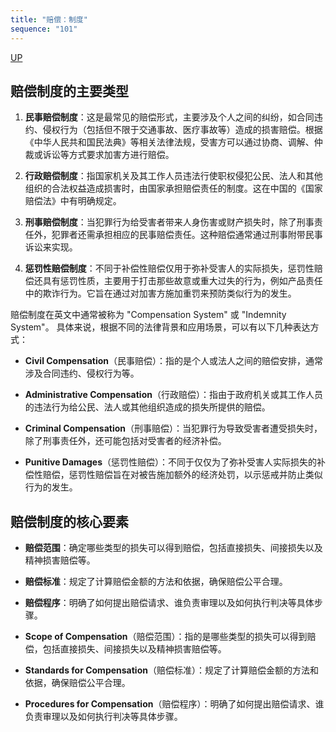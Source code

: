 ```yaml
---
title: "赔偿：制度"
sequence: "101"
---
```


[UP](/law/civil-law-index.html)


## 赔偿制度的主要类型

1. **民事赔偿制度**：这是最常见的赔偿形式，主要涉及个人之间的纠纷，如合同违约、侵权行为（包括但不限于交通事故、医疗事故等）造成的损害赔偿。根据《中华人民共和国民法典》等相关法律法规，受害方可以通过协商、调解、仲裁或诉讼等方式要求加害方进行赔偿。

2. **行政赔偿制度**：指国家机关及其工作人员违法行使职权侵犯公民、法人和其他组织的合法权益造成损害时，由国家承担赔偿责任的制度。这在中国的《国家赔偿法》中有明确规定。

3. **刑事赔偿制度**：当犯罪行为给受害者带来人身伤害或财产损失时，除了刑事责任外，犯罪者还需承担相应的民事赔偿责任。这种赔偿通常通过刑事附带民事诉讼来实现。

4. **惩罚性赔偿制度**：不同于补偿性赔偿仅用于弥补受害人的实际损失，惩罚性赔偿还具有惩罚性质，主要用于打击那些故意或重大过失的行为，例如产品责任中的欺诈行为。它旨在通过对加害方施加重罚来预防类似行为的发生。

赔偿制度在英文中通常被称为 "Compensation System" 或 "Indemnity System"。
具体来说，根据不同的法律背景和应用场景，可以有以下几种表达方式：

- **Civil Compensation**（民事赔偿）：指的是个人或法人之间的赔偿安排，通常涉及合同违约、侵权行为等。

- **Administrative Compensation**（行政赔偿）：指由于政府机关或其工作人员的违法行为给公民、法人或其他组织造成的损失所提供的赔偿。

- **Criminal Compensation**（刑事赔偿）：当犯罪行为导致受害者遭受损失时，除了刑事责任外，还可能包括对受害者的经济补偿。

- **Punitive Damages**（惩罚性赔偿）：不同于仅仅为了弥补受害人实际损失的补偿性赔偿，惩罚性赔偿旨在对被告施加额外的经济处罚，以示惩戒并防止类似行为的发生。


## 赔偿制度的核心要素

- **赔偿范围**：确定哪些类型的损失可以得到赔偿，包括直接损失、间接损失以及精神损害赔偿等。
- **赔偿标准**：规定了计算赔偿金额的方法和依据，确保赔偿公平合理。
- **赔偿程序**：明确了如何提出赔偿请求、谁负责审理以及如何执行判决等具体步骤。


- **Scope of Compensation**（赔偿范围）：指的是哪些类型的损失可以得到赔偿，包括直接损失、间接损失以及精神损害赔偿等。

- **Standards for Compensation**（赔偿标准）：规定了计算赔偿金额的方法和依据，确保赔偿公平合理。

- **Procedures for Compensation**（赔偿程序）：明确了如何提出赔偿请求、谁负责审理以及如何执行判决等具体步骤。
